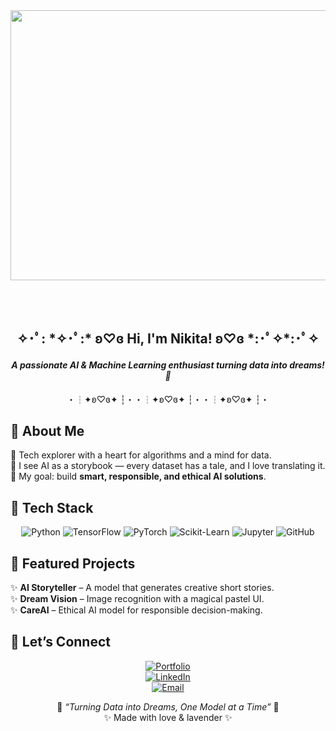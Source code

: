 <!--
🌸 Cute & Kawaii GitHub Profile for Nikita
Theme: Pastel, Kawaii-Tech
-->

<div align="center">
  
<img width="1632" height="432" alt="Gemini_Generated_Image_eu3qfueu3qfueu3q" src="https://github.com/user-attachments/assets/f0e1d853-cf9e-4dc9-ba37-30b2e3bd5086" />

  <br><br>
  
  <!-- Intro -->
  <h2>✧･ﾟ: *✧･ﾟ:* ʚ♡ɞ Hi, I'm <b>Nikita</b>! ʚ♡ɞ *:･ﾟ✧*:･ﾟ✧</h2>
  <h4><i>A passionate AI & Machine Learning enthusiast turning data into dreams! 💫</i></h4>
  
  <p>・┆✦ʚ♡ɞ✦ ┆・・┆✦ʚ♡ɞ✦ ┆・・┆✦ʚ♡ɞ✦ ┆・</p>
</div>



## 🌸 About Me
💖 Tech explorer with a heart for algorithms and a mind for data.  
💖 I see AI as a storybook — every dataset has a tale, and I love translating it.  
💖 My goal: build **smart, responsible, and ethical AI solutions**.  



## 🎀 Tech Stack
<div align="center">
  
![Python](https://img.shields.io/badge/-Python-bda7d1?style=for-the-badge&logo=python&logoColor=white)
![TensorFlow](https://img.shields.io/badge/-TensorFlow-fbb1d9?style=for-the-badge&logo=tensorflow&logoColor=white)
![PyTorch](https://img.shields.io/badge/-PyTorch-ffcce7?style=for-the-badge&logo=pytorch&logoColor=white)
![Scikit-Learn](https://img.shields.io/badge/-Scikit--Learn-b4e9d6?style=for-the-badge&logo=scikit-learn&logoColor=black)
![Jupyter](https://img.shields.io/badge/-Jupyter-fde2e4?style=for-the-badge&logo=jupyter&logoColor=black)
![GitHub](https://img.shields.io/badge/-GitHub-e8dff5?style=for-the-badge&logo=github&logoColor=black)

</div>



## 🌷 Featured Projects
✨ **AI Storyteller** – A model that generates creative short stories.  
✨ **Dream Vision** – Image recognition with a magical pastel UI.  
✨ **CareAI** – Ethical AI model for responsible decision-making.  



## 💌 Let’s Connect
<div align="center">

[![Portfolio](https://img.shields.io/badge/💖_Portfolio_-bda7d1?style=for-the-badge)](#)  
[![LinkedIn](https://img.shields.io/badge/-LinkedIn-fbb1d9?style=for-the-badge&logo=linkedin&logoColor=white)](https://linkedin.com/)  
[![Email](https://img.shields.io/badge/-Say_Hello!-ffcce7?style=for-the-badge&logo=gmail&logoColor=white)](mailto:youremail@gmail.com)  

</div>


<div align="center">
  
🌸 *“Turning Data into Dreams, One Model at a Time”* 🌸  
✨ Made with love & lavender ✨  

</div>
